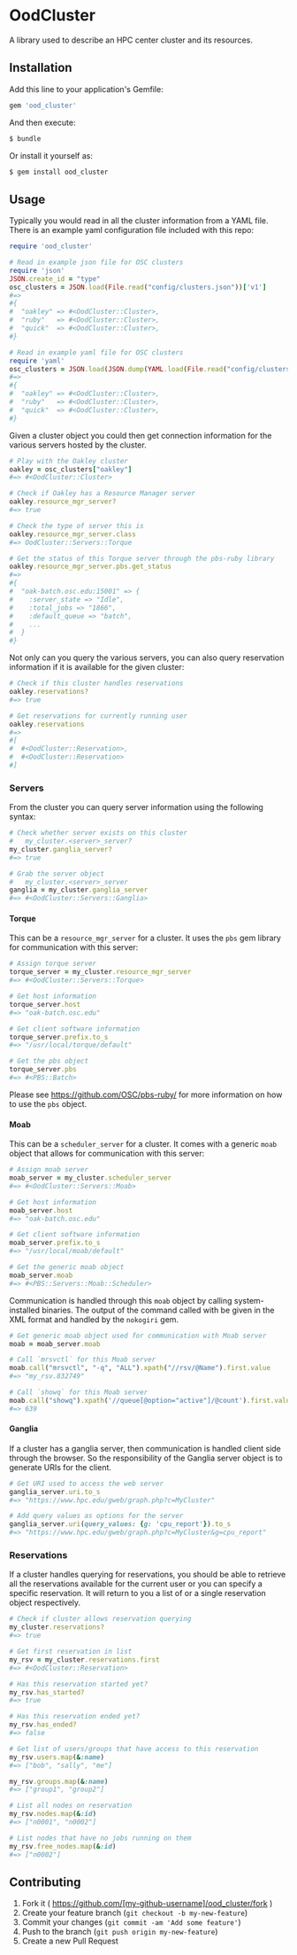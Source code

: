 # OodCluster

A library used to describe an HPC center cluster and its resources.

## Installation

Add this line to your application's Gemfile:

```ruby
gem 'ood_cluster'
```

And then execute:

```sh
$ bundle
```

Or install it yourself as:

```sh
$ gem install ood_cluster
```

## Usage

Typically you would read in all the cluster information from a YAML file. There
is an example yaml configuration file included with this repo:

```ruby
require 'ood_cluster'

# Read in example json file for OSC clusters
require 'json'
JSON.create_id = "type"
osc_clusters = JSON.load(File.read("config/clusters.json"))['v1']
#=>
#{
#  "oakley" => #<OodCluster::Cluster>,
#  "ruby"   => #<OodCluster::Cluster>,
#  "quick"  => #<OodCluster::Cluster>,
#}

# Read in example yaml file for OSC clusters
require 'yaml'
osc_clusters = JSON.load(JSON.dump(YAML.load(File.read("config/clusters.yml"))))['v1']
#=>
#{
#  "oakley" => #<OodCluster::Cluster>,
#  "ruby"   => #<OodCluster::Cluster>,
#  "quick"  => #<OodCluster::Cluster>,
#}
```

Given a cluster object you could then get connection information for the
various servers hosted by the cluster.

```ruby
# Play with the Oakley cluster
oakley = osc_clusters["oakley"]
#=> #<OodCluster::Cluster>

# Check if Oakley has a Resource Manager server
oakley.resource_mgr_server?
#=> true

# Check the type of server this is
oakley.resource_mgr_server.class
#=> OodCluster::Servers::Torque

# Get the status of this Torque server through the pbs-ruby library
oakley.resource_mgr_server.pbs.get_status
#=>
#{
#  "oak-batch.osc.edu:15001" => {
#    :server_state => "Idle",
#    :total_jobs => "1866",
#    :default_queue => "batch",
#    ...
#  }
#}
```

Not only can you query the various servers, you can also query reservation
information if it is available for the given cluster:

```ruby
# Check if this cluster handles reservations
oakley.reservations?
#=> true

# Get reservations for currently running user
oakley.reservations
#=>
#[
#  #<OodCluster::Reservation>,
#  #<OodCluster::Reservation>
#]
```

### Servers

From the cluster you can query server information using the following syntax:

```ruby
# Check whether server exists on this cluster
#   my_cluster.<server>_server?
my_cluster.ganglia_server?
#=> true

# Grab the server object
#   my_cluster.<server>_server
ganglia = my_cluster.ganglia_server
#=> #<OodCluster::Servers::Ganglia>
```

#### Torque

This can be a `resource_mgr_server` for a cluster. It uses the `pbs` gem
library for communication with this server:

```ruby
# Assign torque server
torque_server = my_cluster.resource_mgr_server
#=> #<OodCluster::Servers::Torque>

# Get host information
torque_server.host
#=> "oak-batch.osc.edu"

# Get client software information
torque_server.prefix.to_s
#=> "/usr/local/torque/default"

# Get the pbs object
torque_server.pbs
#=> #<PBS::Batch>
```

Please see https://github.com/OSC/pbs-ruby/ for more information on how to use
the `pbs` object.

#### Moab

This can be a `scheduler_server` for a cluster. It comes with a generic `moab`
object that allows for communication with this server:

```ruby
# Assign moab server
moab_server = my_cluster.scheduler_server
#=> #<OodCluster::Servers::Moab>

# Get host information
moab_server.host
#=> "oak-batch.osc.edu"

# Get client software information
moab_server.prefix.to_s
#=> "/usr/local/moab/default"

# Get the generic moab object
moab_server.moab
#=> #<PBS::Servers::Moab::Scheduler>
```

Communication is handled through this `moab` object by calling system-installed
binaries. The output of the command called with be given in the XML format and
handled by the `nokogiri` gem.

```ruby
# Get generic moab object used for communication with Moab server
moab = moab_server.moab

# Call `mrsvctl` for this Moab server
moab.call("mrsvctl", "-q", "ALL").xpath("//rsv/@Name").first.value
#=> "my_rsv.832749"

# Call `showq` for this Moab server
moab.call("showq").xpath('//queue[@option="active"]/@count').first.value.to_i
#=> 639
```

#### Ganglia

If a cluster has a ganglia server, then communication is handled client side
through the browser. So the responsibility of the Ganglia server object is to
generate URIs for the client.

```ruby
# Get URI used to access the web server
ganglia_server.uri.to_s
#=> "https://www.hpc.edu/gweb/graph.php?c=MyCluster"

# Add query values as options for the server
ganglia_server.uri(query_values: {g: 'cpu_report'}).to_s
#=> "https://www.hpc.edu/gweb/graph.php?c=MyCluster&g=cpu_report"
```

### Reservations

If a cluster handles querying for reservations, you should be able to retrieve
all the reservations available for the current user or you can specify a
specific reservation. It will return to you a list of or a single reservation
object respectively.

```ruby
# Check if cluster allows reservation querying
my_cluster.reservations?
#=> true

# Get first reservation in list
my_rsv = my_cluster.reservations.first
#=> #<OodCluster::Reservation>

# Has this reservation started yet?
my_rsv.has_started?
#=> true

# Has this reservation ended yet?
my_rsv.has_ended?
#=> false

# Get list of users/groups that have access to this reservation
my_rsv.users.map(&:name)
#=> ["bob", "sally", "me"]

my_rsv.groups.map(&:name)
#=> ["group1", "group2"]

# List all nodes on reservation
my_rsv.nodes.map(&:id)
#=> ["n0001", "n0002"]

# List nodes that have no jobs running on them
my_rsv.free_nodes.map(&:id)
#=> ["n0002"]
```

## Contributing

1. Fork it ( https://github.com/[my-github-username]/ood_cluster/fork )
2. Create your feature branch (`git checkout -b my-new-feature`)
3. Commit your changes (`git commit -am 'Add some feature'`)
4. Push to the branch (`git push origin my-new-feature`)
5. Create a new Pull Request
